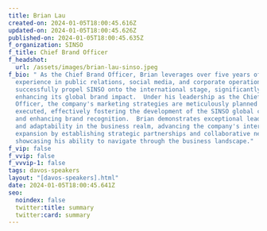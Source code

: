 ```yaml
---
title: Brian Lau
created-on: 2024-01-05T18:00:45.616Z
updated-on: 2024-01-05T18:00:45.626Z
published-on: 2024-01-05T18:00:45.635Z
f_organization: SINSO
f_title: Chief Brand Officer
f_headshot:
  url: /assets/images/brian-lau-sinso.jpeg
f_bio: " As the Chief Brand Officer, Brian leverages over five years of
  experience in public relations, social media, and corporate operations to
  successfully propel SINSO onto the international stage, significantly
  enhancing its global brand impact.  Under his leadership as the Chief Brand
  Officer, the company's marketing strategies are meticulously planned and
  executed, effectively fostering the development of the SINSO global community
  and enhancing brand recognition.  Brian demonstrates exceptional leadership
  and adaptability in the business realm, advancing the company's international
  expansion by establishing strategic partnerships and collaborative networks,
  showcasing his ability to navigate through the business landscape."
f_vip: false
f_vvip: false
f_vvvip-1: false
tags: davos-speakers
layout: "[davos-speakers].html"
date: 2024-01-05T18:00:45.641Z
seo:
  noindex: false
  twitter:title: summary
  twitter:card: summary
---
```

